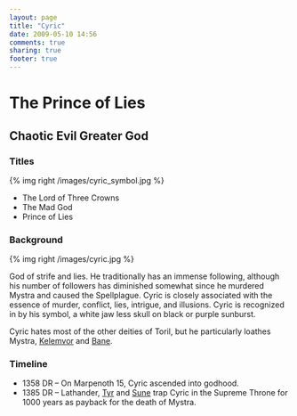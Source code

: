 ```yaml
---
layout: page
title: "Cyric"
date: 2009-05-10 14:56
comments: true
sharing: true
footer: true
---
```

# The Prince of Lies
## Chaotic Evil Greater God

### Titles

{% img right /images/cyric_symbol.jpg %}

* The Lord of Three Crowns
* The Mad God
* Prince of Lies

### Background

{% img right /images/cyric.jpg %}

God of strife and lies. He traditionally has an immense following, although his number of followers has diminished somewhat since he murdered Mystra and caused the Spellplague. Cyric is closely associated with the essence of murder, conflict, lies, intrigue, and illusions. Cyric is recognized in by his symbol, a white jaw less skull on black or purple sunburst.

Cyric hates most of the other deities of Toril, but he particularly loathes Mystra, [Kelemvor](/deities/Kelemvor.html) and [Bane](/deities/Bane.html).

### Timeline
* 1358 DR – On Marpenoth 15, Cyric ascended into godhood.
* 1385 DR – Lathander, [Tyr](/deities/Tyr.html) and [Sune](/deities/Sune.html) trap Cyric in the Supreme Throne for 1000 years as payback for the death of Mystra.
